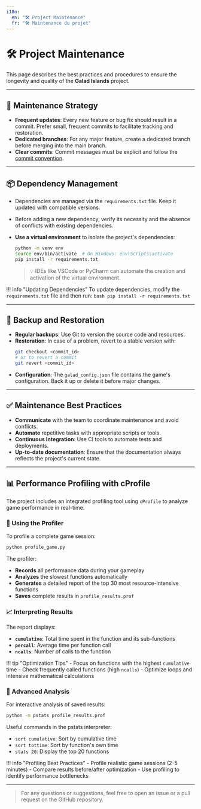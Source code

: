 ```yaml
---
i18n:
  en: "🛠️ Project Maintenance"
  fr: "🛠️ Maintenance du projet"
---
```


# 🛠️ Project Maintenance

This page describes the best practices and procedures to ensure the longevity and quality of the **Galad Islands** project.

---

## 🚦 Maintenance Strategy

- **Frequent updates**: Every new feature or bug fix should result in a commit. Prefer small, frequent commits to facilitate tracking and restoration.
- **Dedicated branches**: For any major feature, create a dedicated branch before merging into the main branch.
- **Clear commits**: Commit messages must be explicit and follow the [commit convention](../07-annexes/contributing.md#commit-conventions).

---

## 📦 Dependency Management

- Dependencies are managed via the `requirements.txt` file. Keep it updated with compatible versions.
- Before adding a new dependency, verify its necessity and the absence of conflicts with existing dependencies.
- **Use a virtual environment** to isolate the project's dependencies:

    ```bash
    python -m venv env
    source env/bin/activate  # On Windows: env\Scripts\activate
    pip install -r requirements.txt
    ```

    > 💡 IDEs like VSCode or PyCharm can automate the creation and activation of the virtual environment.

!!! info "Updating Dependencies"
    To update dependencies, modify the `requirements.txt` file and then run:
    ```bash
    pip install -r requirements.txt
    ```

---

## 💾 Backup and Restoration

- **Regular backups**: Use Git to version the source code and resources.
- **Restoration**: In case of a problem, revert to a stable version with:
    ```bash
    git checkout <commit_id>
    # or to revert a commit
    git revert <commit_id>
    ```
- **Configuration**: The `galad_config.json` file contains the game's configuration. Back it up or delete it before major changes.

---

## ✅ Maintenance Best Practices

- **Communicate** with the team to coordinate maintenance and avoid conflicts.
- **Automate** repetitive tasks with appropriate scripts or tools.
- **Continuous Integration**: Use CI tools to automate tests and deployments.
- **Up-to-date documentation**: Ensure that the documentation always reflects the project's current state.

---

## 📊 Performance Profiling with cProfile

The project includes an integrated profiling tool using `cProfile` to analyze game performance in real-time.

### 🚀 Using the Profiler

To profile a complete game session:

```bash
python profile_game.py
```

The profiler:
- **Records** all performance data during your gameplay
- **Analyzes** the slowest functions automatically
- **Generates** a detailed report of the top 30 most resource-intensive functions
- **Saves** complete results in `profile_results.prof`

### 📈 Interpreting Results

The report displays:
- **`cumulative`**: Total time spent in the function and its sub-functions
- **`percall`**: Average time per function call
- **`ncalls`**: Number of calls to the function

!!! tip "Optimization Tips"
    - Focus on functions with the highest `cumulative` time
    - Check frequently called functions (high `ncalls`)
    - Optimize loops and intensive mathematical calculations

### 🔧 Advanced Analysis

For interactive analysis of saved results:

```bash
python -m pstats profile_results.prof
```

Useful commands in the pstats interpreter:
- `sort cumulative`: Sort by cumulative time
- `sort tottime`: Sort by function's own time
- `stats 20`: Display the top 20 functions

!!! info "Profiling Best Practices"
    - Profile realistic game sessions (2-5 minutes)
    - Compare results before/after optimization
    - Use profiling to identify performance bottlenecks

---

> For any questions or suggestions, feel free to open an issue or a pull request on the GitHub repository.